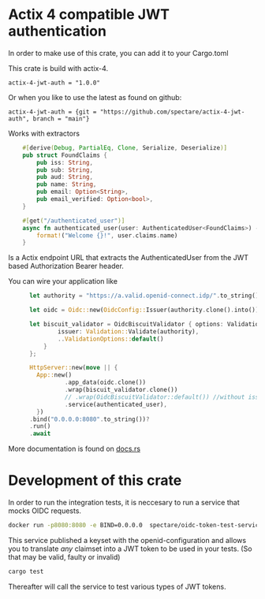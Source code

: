 # Actix 4 compatible JWT authentication

In order to make use of this crate, you can add it to your Cargo.toml

This crate is build with actix-4.

```
actix-4-jwt-auth = "1.0.0"
```

Or when you like to use the latest as found on github:

```
actix-4-jwt-auth = {git = "https://github.com/spectare/actix-4-jwt-auth", branch = "main"}
```

Works with extractors

```rust
    #[derive(Debug, PartialEq, Clone, Serialize, Deserialize)]
    pub struct FoundClaims {
        pub iss: String,
        pub sub: String,
        pub aud: String,
        pub name: String,
        pub email: Option<String>,
        pub email_verified: Option<bool>,
    }

    #[get("/authenticated_user")]
    async fn authenticated_user(user: AuthenticatedUser<FoundClaims>) -> String {
        format!("Welcome {}!", user.claims.name)
    }
```

Is a Actix endpoint URL that extracts the AuthenticatedUser from the JWT based Authorization Bearer header.

You can wire your application like

```rust
      let authority = "https://a.valid.openid-connect.idp/".to_string();

      let oidc = Oidc::new(OidcConfig::Issuer(authority.clone().into())).await.unwrap();

      let biscuit_validator = OidcBiscuitValidator { options: ValidationOptions {
              issuer: Validation::Validate(authority),
              ..ValidationOptions::default()
          }
      };

      HttpServer::new(move || {
        App::new()
                .app_data(oidc.clone())
                .wrap(biscuit_validator.clone())
                // .wrap(OidcBiscuitValidator::default()) //without issuer verification
                .service(authenticated_user),
        })
      .bind("0.0.0.0:8080".to_string())?
      .run()
      .await
```

More documentation is found on [docs.rs](https://docs.rs/actix-4-jwt-auth/0.6.1/actix_4_jwt_auth/)

# Development of this crate

In order to run the integration tests, it is neccesary to run a service that mocks OIDC requests.

```sh
docker run -p8080:8080 -e BIND=0.0.0.0  spectare/oidc-token-test-service:latest
```

This service published a keyset with the openid-configuration and allows you to translate _any_ claimset
into a JWT token to be used in your tests. (So that may be valid, faulty or invalid)

```sh
cargo test
```

Thereafter will call the service to test various types of JWT tokens.
